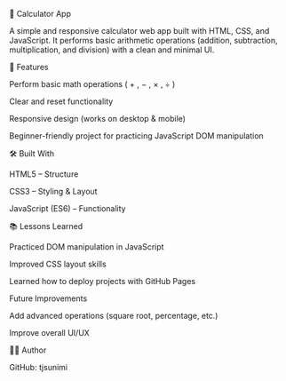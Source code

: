 🧮 Calculator App

A simple and responsive calculator web app built with HTML, CSS, and JavaScript. It performs basic arithmetic operations (addition, subtraction, multiplication, and division) with a clean and minimal UI.

🚀 Features

Perform basic math operations ( + , − , × , ÷ )

Clear and reset functionality

Responsive design (works on desktop & mobile)

Beginner-friendly project for practicing JavaScript DOM manipulation

🛠️ Built With

HTML5 – Structure

CSS3 – Styling & Layout

JavaScript (ES6) – Functionality

📚 Lessons Learned

Practiced DOM manipulation in JavaScript

Improved CSS layout skills

Learned how to deploy projects with GitHub Pages

Future Improvements

Add advanced operations (square root, percentage, etc.)

Improve overall UI/UX

👩‍💻 Author

GitHub: tjsunimi
